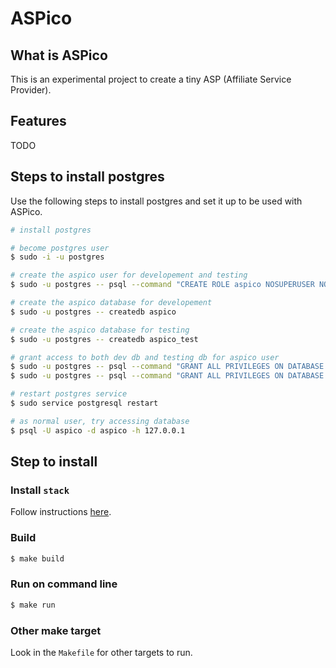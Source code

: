 # ASPico

## What is ASPico

This is an experimental project to create a tiny ASP (Affiliate Service Provider).

## Features

TODO

## Steps to install postgres

Use the following steps to install postgres and set it up to be used with ASPico.

```sh
# install postgres

# become postgres user
$ sudo -i -u postgres

# create the aspico user for developement and testing
$ sudo -u postgres -- psql --command "CREATE ROLE aspico NOSUPERUSER NOCREATEDB NOCREATEROLE INHERIT LOGIN ENCRYPTED PASSWORD '3pUiRmS2Rv6f28uW'"

# create the aspico database for developement
$ sudo -u postgres -- createdb aspico

# create the aspico database for testing
$ sudo -u postgres -- createdb aspico_test

# grant access to both dev db and testing db for aspico user
$ sudo -u postgres -- psql --command "GRANT ALL PRIVILEGES ON DATABASE aspico TO aspico"
$ sudo -u postgres -- psql --command "GRANT ALL PRIVILEGES ON DATABASE aspico_test TO aspico"

# restart postgres service
$ sudo service postgresql restart

# as normal user, try accessing database
$ psql -U aspico -d aspico -h 127.0.0.1
```

## Step to install

### Install `stack`

Follow instructions [here](https://github.com/commercialhaskell/stack#how-to-install).

### Build

```sh
$ make build
```

### Run on command line

```sh
$ make run
```

### Other make target

Look in the `Makefile` for other targets to run.
